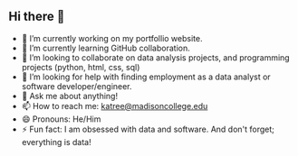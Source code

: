 ## Hi there 👋

- 🔭 I’m currently working on my portfollio website.
- 🌱 I’m currently learning GitHub collaboration.
- 👯 I’m looking to collaborate on data analysis projects, and programming projects (python, html, css, sql)
- 🤔 I’m looking for help with finding employment as a data analyst or software developer/engineer.
- 💬 Ask me about anything!
- 📫 How to reach me: katree@madisoncollege.edu 
- 😄 Pronouns: He/Him
- ⚡ Fun fact: I am obsessed with data and software. And don't forget; everything is data!

<!--
**kellertree/kellertree** is a ✨ _special_ ✨ repository because its `README.md` (this file) appears on your GitHub profile.

Here are some ideas to get you started:

- 🔭 I’m currently working on ...
- 🌱 I’m currently learning ...
- 👯 I’m looking to collaborate on ...
- 🤔 I’m looking for help with ...
- 💬 Ask me about ...
- 📫 How to reach me: ...
- 😄 Pronouns: ...
- ⚡ Fun fact: ...
-->
